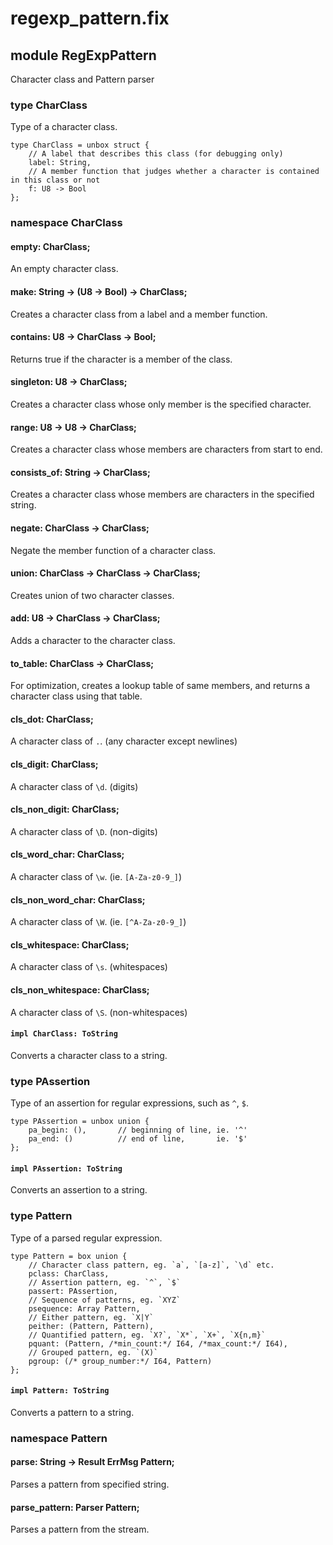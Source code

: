 # regexp_pattern.fix

## module RegExpPattern

Character class and Pattern parser

### type CharClass

Type of a character class.

```
type CharClass = unbox struct {
    // A label that describes this class (for debugging only)
    label: String,
    // A member function that judges whether a character is contained in this class or not
    f: U8 -> Bool
};
```
### namespace CharClass

#### empty: CharClass;

An empty character class.

#### make: String -> (U8 -> Bool) -> CharClass;

Creates a character class from a label and a member function.

#### contains: U8 -> CharClass -> Bool;

Returns true if the character is a member of the class.

#### singleton: U8 -> CharClass;

Creates a character class whose only member is the specified character.

#### range: U8 -> U8 -> CharClass;

Creates a character class whose members are characters from start to end.

#### consists_of: String -> CharClass;

Creates a character class whose members are characters in the specified string.

#### negate: CharClass -> CharClass;

Negate the member function of a character class.

#### union: CharClass -> CharClass -> CharClass;

Creates union of two character classes.

#### add: U8 -> CharClass -> CharClass;

Adds a character to the character class.

#### to_table: CharClass -> CharClass;

For optimization, creates a lookup table of same members, and returns a character class
using that table.

#### cls_dot: CharClass;

A character class of `.`. (any character except newlines)

#### cls_digit: CharClass;

A character class of `\d`. (digits)

#### cls_non_digit: CharClass;

A character class of `\D`. (non-digits)

#### cls_word_char: CharClass;

A character class of `\w`. (ie. `[A-Za-z0-9_]`)

#### cls_non_word_char: CharClass;

A character class of `\W`. (ie. `[^A-Za-z0-9_]`)

#### cls_whitespace: CharClass;

A character class of `\s`. (whitespaces)

#### cls_non_whitespace: CharClass;

A character class of `\S`. (non-whitespaces)

#### `impl CharClass: ToString`

Converts a character class to a string.

### type PAssertion

Type of an assertion for regular expressions, such as `^`, `$`.

```
type PAssertion = unbox union {
    pa_begin: (),       // beginning of line, ie. '^'
    pa_end: ()          // end of line,       ie. '$'
};
```
#### `impl PAssertion: ToString`

Converts an assertion to a string.

### type Pattern

Type of a parsed regular expression.

```
type Pattern = box union {
    // Character class pattern, eg. `a`, `[a-z]`, `\d` etc.
    pclass: CharClass,
    // Assertion pattern, eg. `^`, `$`
    passert: PAssertion,
    // Sequence of patterns, eg. `XYZ`
    psequence: Array Pattern,
    // Either pattern, eg. `X|Y`
    peither: (Pattern, Pattern),
    // Quantified pattern, eg. `X?`, `X*`, `X+`, `X{n,m}`
    pquant: (Pattern, /*min_count:*/ I64, /*max_count:*/ I64),
    // Grouped pattern, eg. `(X)`
    pgroup: (/* group_number:*/ I64, Pattern)
};
```
#### `impl Pattern: ToString`

Converts a pattern to a string.

### namespace Pattern

#### parse: String -> Result ErrMsg Pattern;

Parses a pattern from specified string.

#### parse_pattern: Parser Pattern;

Parses a pattern from the stream.


